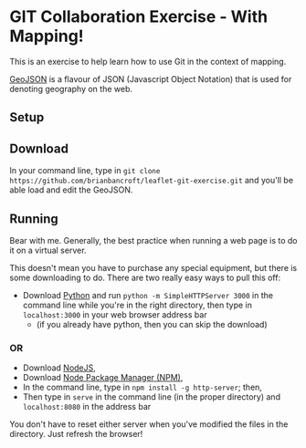 # GIT Collaboration Exercise - With Mapping!

This is an exercise to help learn how to use Git in the context of mapping. 

[GeoJSON](http://geojson.org/) is a flavour of JSON (Javascript Object Notation) that is used for denoting geography on the web. 

## Setup

## Download

In your command line, type in `git clone https://github.com/brianbancroft/leaflet-git-exercise.git` and you'll be able load and edit the GeoJSON. 

## Running

Bear with me. Generally, the best practice when running a web page is to do it on a virtual server. 

This doesn't mean you have to purchase any special equipment, but there is some downloading to do. There are two really easy ways to pull this off:

- Download [Python](https://www.python.org/downloads/) and run `python -m SimpleHTTPServer 3000` in the command line while you're in the right directory, then  type in `localhost:3000` in your web browser address bar
  * (if you already have python, then you can skip the download)
### OR 
- Download [NodeJS](https://nodejs.org/en/download/),
- Download [Node Package Manager (NPM)](https://docs.npmjs.com/getting-started/installing-node),
- In the command line, type in `npm install -g http-server`; then,
- Then type in `serve` in the command line (in the proper directory) and `localhost:8080` in the address bar

You don't have to reset either server when you've modified the files in the directory. Just refresh the browser!
